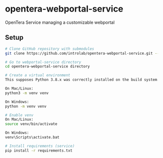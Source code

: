 # opentera-webportal-service

OpenTera Service managing a customizable webportal

## Setup

```bash
# Clone GitHub repository with submodules
git clone https://github.com/introlab/opentera-webportal-service.git --recurse-submodule

# Go to webportal-service directory
cd opentera-webportal-service directory

# Create a virtual environment
This supposes Python 3.8.x was correctly installed on the build system.

On Mac/Linux:
python3 -m venv venv

On Windows:
python -m venv venv

# Enable venv
On Mac/Linux:
source venv/bin/activate

On Windows:
venv\Scripts\activate.bat

# Install requirements (service)
pip install -r requirements.txt
```
